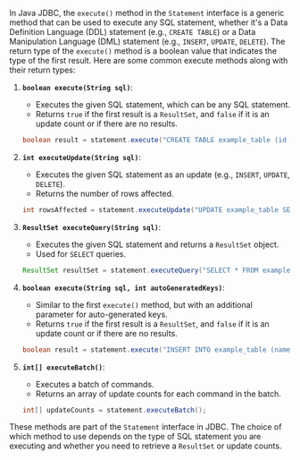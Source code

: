 In Java JDBC, the `execute()` method in the `Statement` interface is a generic method that can be used to execute any SQL statement, whether it's a Data Definition Language (DDL) statement (e.g., `CREATE TABLE`) or a Data Manipulation Language (DML) statement (e.g., `INSERT`, `UPDATE`, `DELETE`). The return type of the `execute()` method is a boolean value that indicates the type of the first result. Here are some common execute methods along with their return types:

1. **`boolean execute(String sql)`**:
   - Executes the given SQL statement, which can be any SQL statement.
   - Returns `true` if the first result is a `ResultSet`, and `false` if it is an update count or if there are no results.

   ```java
   boolean result = statement.execute("CREATE TABLE example_table (id INT, name VARCHAR(255))");
   ```

2. **`int executeUpdate(String sql)`**:
   - Executes the given SQL statement as an update (e.g., `INSERT`, `UPDATE`, `DELETE`).
   - Returns the number of rows affected.

   ```java
   int rowsAffected = statement.executeUpdate("UPDATE example_table SET name = 'John' WHERE id = 1");
   ```

3. **`ResultSet executeQuery(String sql)`**:
   - Executes the given SQL statement and returns a `ResultSet` object.
   - Used for `SELECT` queries.

   ```java
   ResultSet resultSet = statement.executeQuery("SELECT * FROM example_table");
   ```

4. **`boolean execute(String sql, int autoGeneratedKeys)`**:
   - Similar to the first `execute()` method, but with an additional parameter for auto-generated keys.
   - Returns `true` if the first result is a `ResultSet`, and `false` if it is an update count or if there are no results.

   ```java
   boolean result = statement.execute("INSERT INTO example_table (name) VALUES ('Alice')", Statement.RETURN_GENERATED_KEYS);
   ```

5. **`int[] executeBatch()`**:
   - Executes a batch of commands.
   - Returns an array of update counts for each command in the batch.

   ```java
   int[] updateCounts = statement.executeBatch();
   ```

These methods are part of the `Statement` interface in JDBC. The choice of which method to use depends on the type of SQL statement you are executing and whether you need to retrieve a `ResultSet` or update counts.